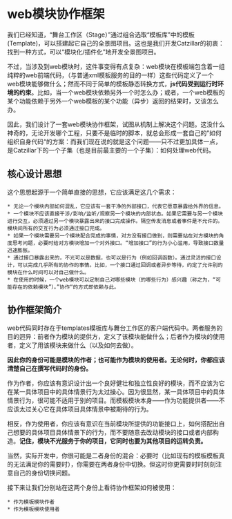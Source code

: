 # web模块协作框架
我们已经知道，“舞台工作区（Stage）”通过组合选取“模板库”中的模板(Template)，可以搭建起它自己的全景图项目。这也是我们开发Catzillar的初衷：找到一种方式，可以“模块化/插件化”地开发全景图项目。

不过，当涉及到web模块时，这件事变得有点复杂：web模块在模板端包含着一组纯粹的web前端代码，（与普通xml模板服务的目的一样）这些代码定义了一个web模块能够做什么；然而不同于简单的模板静态转换方式，__js代码受到运行时环境的约束__。比如，当一个web模块依赖另外一个时怎么办；或者，一个web模板的某个功能依赖于另外一个web模板的某个功能（异步）返回的结果时，又该怎么办。

因此，我们设计了一套web模块协作框架，试图从机制上解决这个问题。这没什么神奇的，无论开发哪个工程，只要不是临时的脚本，就总会形成一套自己的”如何组织自身代码“的方案：而我们现在说的就是这个问题——只不过更加具体一点，是Catzillar下的一个子集（也是目前最主要的一个子集）：如何处理web代码。


## 核心设计思想
这个思想起源于一个简单直接的思想，它应该满足这几个需求：

	* 无论一个模块内部如何混乱，它应该有一套干净的外部接口，代表它愿意暴露给外界的信息。
	* 一个模块不应该直接干涉/影响/监听/观察另一个模块的内部状态。如果它需要与另一个模块进行交互，必须通过另一个模块暴露出来的接口完成操作。隔空传发消息或者事件是不允许的。模块间所有的交互行为必须通过接口完成。
	* 如果一个模块需要另一个模块配合完成的事情，对方没有接口做到，则需要站在对方模块的角度思考问题，必要时给对方模块增加一个对外接口。“增加接口”的行为小心滥用，导致接口数量迅速膨胀。
	* 通过接口暴露出来的，不光可以是数据，也可以是行为（例如回调函数）。通过灵活的接口设计，可以完成几乎所有的协作的事情。比如，一个接口通过回调或者异步等待，约定了允许别的模块在什么时间可以对自己做什么。
	* 在使用的时候，一个web模块可以定制自己对哪些模块（的哪些行为）感兴趣（称之为，“可能存在的依赖模块”）。”协作“的方式即依赖与此。
	

## 协作框架简介
web代码同时存在于templates模板库与舞台工作区的客户端代码中。两者服务的目的迥异：前者作为模块的提供方，定义了该模块能做什么；后者作为模块的使用者，定义了用该模块来做什么（以及如何去做）。

__因此你的身份可能是模块的作者；也可能作为模块的使用者。无论何时，你都应该清楚自己在撰写代码时的身份。__

作为作者，你应该有意识设计出一个良好健壮和独立性良好的模块，而不应该为它在某一具体项目中的具体情景行为太过操心。因为很显然，某一具体项目中的具体情景行为，很可能不适用于别的项目。而模板模块本身——作为功能提供者——不应该太过关心它在具体项目具体情景中被期待的行为。

相反，作为使用者，你应该有意识在当前模块所提供的功能接口上，如何搭配出自己想要的具体项目具体情景下的行为，而不要随意去改动模块的接口或者内部构造。__记住，模块不光服务于你的项目，它同时也要为其他项目的运转负责。__

当然，实际开发中，你很可能是二者身份的混合：必要时（比如现有的模板模板真的无法满足你的需要时），你需要在两者身份中切换。但这时你更需要时时刻刻注意自己的身份切换问题。

接下来让我们分别站在这两个身份上看待协作框架如何被使用：

	* 作为模板模块作者
	* 作为模板模块使用者